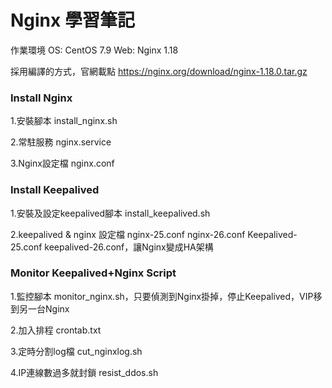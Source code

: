 # Nginx 學習筆記  

作業環境  OS: CentOS 7.9    Web: Nginx 1.18

採用編譯的方式，官網載點 https://nginx.org/download/nginx-1.18.0.tar.gz

### Install Nginx

1.安裝腳本 install_nginx.sh

2.常駐服務  nginx.service 

3.Nginx設定檔  nginx.conf

### Install Keepalived 

1.安裝及設定keepalived腳本 install_keepalived.sh

2.keepalived & nginx 設定檔   nginx-25.conf nginx-26.conf Keepalived-25.conf keepalived-26.conf，讓Nginx變成HA架構

### Monitor Keepalived+Nginx Script
    
1.監控腳本 monitor_nginx.sh，只要偵測到Nginx掛掉，停止Keepalived，VIP移到另一台Nginx

2.加入排程 crontab.txt

3.定時分割log檔 cut_nginxlog.sh

4.IP連線數過多就封鎖 resist_ddos.sh

